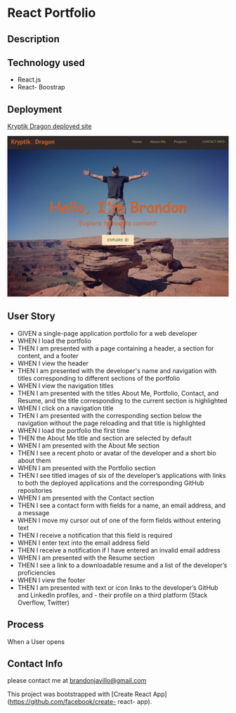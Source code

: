 # React Portfolio
<!-- 
*Citation for base code and tutorial*
Title: React Portfolio
Author: briancodex
Date: 5 August 2020 
Code: react-website-v1
Availability: https://github.com/briancodex
 -->

## Description



## Technology used

-  React.js
-  React- Boostrap

## Deployment

[Kryptik Dragon deployed site](https://61949596ccce2200073e4a31--pensive-sinoussi-0c24a1.netlify.app/)

<img src="./public/images/img-React-Portfolio.PNG" alt="KryptiK Dragon" />


## User Story

- GIVEN a single-page application portfolio for a web developer
- WHEN I load the portfolio
- THEN I am presented with a page containing a header, a section for content, and a footer
- WHEN I view the header
- THEN I am presented with the developer's name and navigation with titles corresponding to different sections of the portfolio
- WHEN I view the navigation titles
- THEN I am presented with the titles About Me, Portfolio, Contact, and Resume, and the title corresponding to the current section is highlighted
- WHEN I click on a navigation title
- THEN I am presented with the corresponding section below the navigation without the page reloading and that title is highlighted
- WHEN I load the portfolio the first time
- THEN the About Me title and section are selected by default
- WHEN I am presented with the About Me section
- THEN I see a recent photo or avatar of the developer and a short bio about them
- WHEN I am presented with the Portfolio section
- THEN I see titled images of six of the developer’s applications with links to both the deployed applications and the corresponding GitHub repositories
- WHEN I am presented with the Contact section
- THEN I see a contact form with fields for a name, an email address, and a message
- WHEN I move my cursor out of one of the form fields without entering text
- THEN I receive a notification that this field is required
- WHEN I enter text into the email address field
- THEN I receive a notification if I have entered an invalid email address
- WHEN I am presented with the Resume section
- THEN I see a link to a downloadable resume and a list of the developer’s proficiencies
- WHEN I view the footer
- THEN I am presented with text or icon links to the developer’s GitHub and LinkedIn profiles, and - their profile on a third platform (Stack Overflow, Twitter)

## Process

When a User opens 

## Contact Info

please contact me at [brandonjavillo@gmail.com](mail.google.com)

This project was bootstrapped with [Create React App](https://github.com/facebook/create- react- app).

